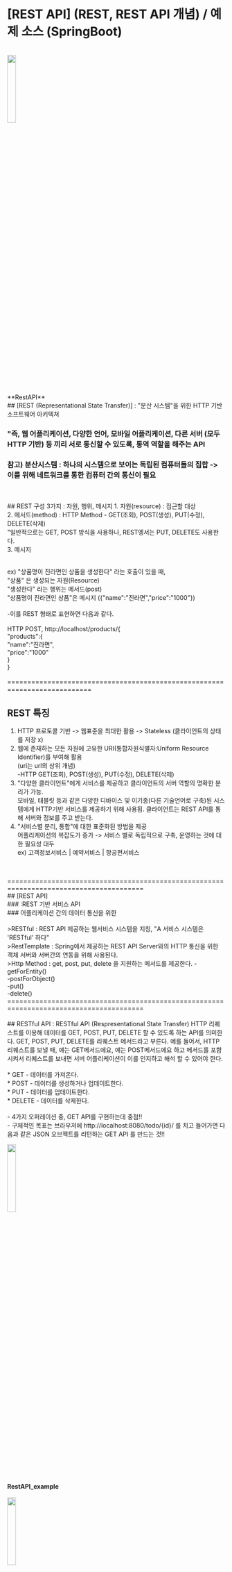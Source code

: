 # [REST API] (REST, REST API 개념) / 예제 소스 (SpringBoot)
<br>
<img src="./img/RestAPI.PNG" width = 20%><br>**RestAPI**</img>
<br>
## [REST (Representational State Transfer)]
  : "분산 시스템"을 위한 HTTP 기반 소프트웨어 아키텍쳐 <br>
  
  ### "즉, 웹 어플리케이션, 다양한 언어, 모바일 어플리케이션, 다른 서버 (모두 HTTP 기반) 등 끼리 서로 통신할 수 있도록, 통역 역할을 해주는 API <br>
  ### 참고) 분산시스템 : 하나의 시스템으로 보이는 독립된 컴퓨터들의 집합 -> 이를 위해 네트워크를 통한 컴퓨터 간의 통신이 필요
<br>
<br>
## REST 구성 3가지 : 자원, 행위, 메시지
1. 자원(resource) : 접근할 대상 <br>
2. 메서드(method) : HTTP Method - GET(조회), POST(생성), PUT(수정), DELETE(삭제) <br>
  "일반적으로는 GET, POST 방식을 사용하나, REST엥서는 PUT, DELETE도 사용한다. <br>
3. 메시지
<br>
<br>

ex) "상품명이 진라면인 상품을 생성한다" 라는 호출이 있을 때, <br>
"상품" 은 생성되는 자원(Resource) <br>
"생성한다" 라는 행위는 메서드(post) <br>
"상품명이 진라면인 상품"은 메시지 ({"name":"진라면","price":"1000"}) <br>
<br>
-이를 REST 형태로 표현하면 다음과 같다. <br>
<br>
HTTP POST, http://localhost/products/{    <br>
        "products":{                      <br>
        "name":"진라면",                   <br>
        "price":"1000"                    <br>
    }                                     <br>
}                                         <br>
<br>
=========================================================================== <br>
## REST 특징 <br>
1. HTTP 프로토콜 기반 -> 웹표준을 최대한 활용 -> Stateless (클라이언트의 상태를 저장 x) <br>
2. 웹에 존재하는 모든 자원에 고유한 URI(통합자원식별자:Uniform Resource Identifier)를 부여해 활용 <br>
   (uri는 url의 상위 개념) <br>
   -HTTP GET(조회), POST(생성), PUT(수정), DELETE(삭제) <br>
3. "다양한 클라이언트"에게 서비스를 제공하고 클라이언트의 서버 역할의 명확한 분리가 가능. <br>
   모바일, 태블릿 등과 같은 다양한 디바이스 및 이기종(다른 기술언어로 구축)된 시스템에게 HTTP기반 서비스를 제공하기 위해 사용됨. 클라이언트는 REST API를 통해 서버와 정보를 주고 받는다. <br>
4. "서비스별 분리, 통합"에 대한 표준화된 방법을 제공 <br>
   어플리케이션의 복잡도가 증가 -> 서비스 별로 독립적으로 구축, 운영하는 것에 대한 필요성 대두 <br>
   ex) 고객정보서비스 | 예약서비스 | 항공편서비스 <br>
<br>
<br>
======================================================================================== <br>
## [REST API] <br>
### :REST 기반 서비스 API <br>
### 어플리케이션 간의 데이터 통신을 위한 <br>
<br>
>RESTful : REST API 제공하는 웹서비스 시스템을 지칭, "A 서비스 시스템은 'RESTful' 하다" <br>
>RestTemplate : Spring에서 제공하는 REST API Server와의 HTTP 통신을 위한 객체 서버와 서버간의 연동을 위해 사용된다. <br>
>Http Method : get, post, put, delete 을 지원하는 메서드를 제공한다.
 -getForEntity() <br>
 -postForObject() <br>
 -put() <br>
 -delete() <br>
======================================================================================== <br>
<br>
## RESTful API
: RESTful API (Respresentational State Transfer) HTTP 리퀘스트를 이용해 데이터를 GET, POST, PUT, DELETE 할 수 있도록 하는 API를 의미한다.  GET, POST, PUT, DELETE를 리퀘스트 메서드라고 부른다. 예를 들어서, HTTP 리퀘스트를 보낼 때, 얘는 GET메서드에요, 얘는 POST메서드에요 하고 메서드를 포함시켜서 리퀘스트를 보내면 서버 어플리케이션이 이를 인지하고 해석 할 수 있어야 한다. <br>
<br>
* GET - 데이터를 가져온다. <br>
* POST - 데이터를 생성하거나 업데이트한다. <br>
* PUT - 데이터를 업데이트한다. <br>
* DELETE - 데이터를 삭제한다. <br>
<br>
- 4가지 오퍼레이션 중, GET API를 구현하는데 중점!! <br>
- 구체적인 목표는 브라우저에 http://localhost:8080/todo/{id}/ 를 치고 들어가면 다음과 같은 JSON 오브젝트를 리턴하는 GET API 를 만드는 것!! <br>

<img src="./img/restapi_example.PNG" width = 20%><br>**RestAPI_example**</img> <br>
<br>
<img src="./img/web_application_design.PNG" width = 20%><br>**web_application_design**</img> <br>
<br>
오늘 구현 할 부분은 3 -tier 아키텍쳐 중에서 중간에 있는 어플리케이션 서버이다. <br>
어플리케이션 가장 먼저 구현 하는 이유는 <br>
1) 비즈니스 로직이 있는 가장 핵심적인 부분이고, <br>
2) 다른 티어들에 독립적으로 구현 할 수 있는 부분이기 때문이다. <br>
<br>
### 어플리케이션 서버 내부에 어떤 자바 클래스들이 있어야 하는지 알아보자. <br>
<br>
<img src="./img/web_application_java_class.PNG" width = 20%><br>**web_application_java_class**</img> <br>
<br>
어플리케이션 서버를 확대해보자. 실제로는 이 서버 안팎으로 톰캣+스프링과 관련한 여러가지 일들이 일어나지만, 지금 우리가 관심을 가져야 할 부분은 우리의 코드 부분 뿐이다. 어플리케이션 내부의 자바 클래스들은 크게 두 가지 부류로 나뉜다. <br>
* 데이터 클래스 - request, response, model 이 데이터 클래스에 해당한다. 데이터 클래스는 아무 기능도 하지 안흔ㄴ 말 그대로 데이터 그 자체라고 생각하면 된다. <br>
* 데이터처리 클래스 - 데이터처리는 controller, service, jpa repository 등을 포함한다. 데이터 클래스를 가지고 이것 저것 바꾸고, 더하고, 빼고 디비에 넣는 등 다양한 작업을 한다. <br>
<br>
<br>
<img src="./img/web_application_project.PNG" width = 20%><br>**web_application_project**</img> <br>
<br>
이제 프로젝트 구현 Let's get it! <br>
<br>

